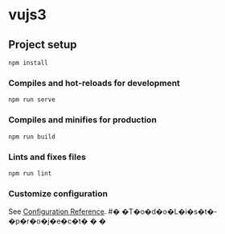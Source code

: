 # vujs3

## Project setup
```
npm install
```

### Compiles and hot-reloads for development
```
npm run serve
```

### Compiles and minifies for production
```
npm run build
```

### Lints and fixes files
```
npm run lint
```

### Customize configuration
See [Configuration Reference](https://cli.vuejs.org/config/).
#� �T�o�d�o�L�i�s�t�-�p�r�o�j�e�c�t�
�
�
